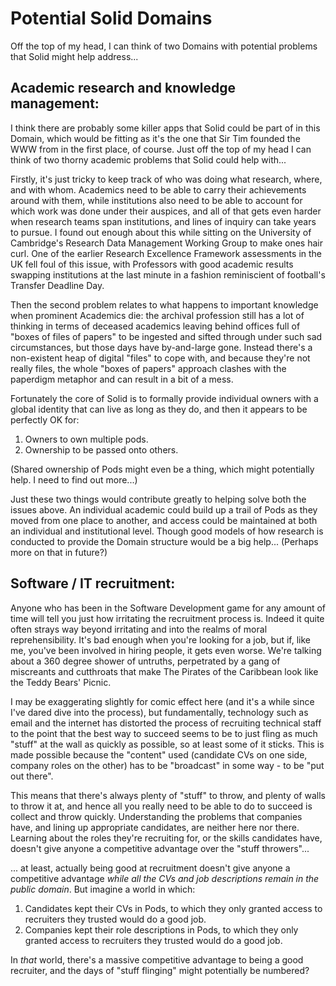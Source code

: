 # Potential Solid Domains



Off the top of my head, I can think of two Domains with potential problems that Solid might help address...



## Academic research and knowledge management: 

I think there are probably some killer apps that Solid could be part of in this Domain, which would be fitting as it's the one that Sir Tim founded the WWW from in the first place, of course. Just off the top of my head I can think of two thorny academic problems that Solid could help with... 

Firstly, it's just tricky to keep track of who was doing what research, where, and with whom. Academics need to be able to carry their achievements around with them, while institutions also need to be able to account for which work was done under their auspices, and all of that gets even harder when research teams span institutions, and lines of inquiry can take years to pursue. I found out enough about this while sitting on the University of Cambridge's Research Data Management Working Group to make ones hair curl. One of the earlier Research Excellence Framework assessments in the UK fell foul of this issue, with Professors with good academic results swapping institutions at the last minute in a fashion reminiscient of football's Transfer Deadline Day.  

Then the second problem relates to what happens to important knowledge when prominent Academics die: the archival profession still has a lot of thinking in terms of deceased academics leaving behind offices full of "boxes of files of papers" to be ingested and sifted through under such sad circumstances, but those days have by-and-large gone. Instead there's a non-existent heap of digital "files" to cope with, and because they're not really files, the whole "boxes of papers" approach clashes with the paperdigm metaphor and can result in a bit of a mess.

Fortunately the core of Solid is to formally provide individual owners with a global identity that can live as long as they do, and then it appears to be perfectly OK for:

1. Owners to own multiple pods.
2. Ownership to be passed onto others.

(Shared ownership of Pods might even be a thing, which might potentially help. I need to find out more...)

Just these two things would contribute greatly to helping solve both the issues above. An individual academic could build up a trail of Pods as they moved from one place to another, and access could be maintained at both an individual and institutional level. Though good models of how research is conducted to provide the Domain structure would be a big help... (Perhaps more on that in future?)

## Software / IT recruitment:

Anyone who has been in the Software Development game for any amount of time will tell you just how irritating the recruitment process is. Indeed it quite often strays way beyond irritating and into the realms of moral reprehensibility. It's bad enough when you're looking for a job, but if, like me, you've been involved in hiring people, it gets even worse. We're talking about a 360 degree shower of untruths, perpetrated by a gang of miscreants and cutthroats that make The Pirates of the Caribbean look like the Teddy Bears' Picnic. 

I may be exaggerating slightly for comic effect here (and it's a while since I've dared dive into the process), but fundamentally, technology such as email and the internet has distorted the process of recruiting technical staff to the point that the best way to succeed seems to be to just fling as much "stuff" at the wall as quickly as possible, so at least some of it sticks. This is made possible because the "content" used (candidate CVs on one side, company roles on the other) has to be "broadcast" in some way -  to be "put out there". 

This means that there's always plenty of "stuff" to throw, and plenty of walls to throw it at, and hence all you really need to be able to do to succeed is collect and throw quickly. Understanding the problems that companies have, and lining up appropriate candidates, are neither here nor there. Learning about the roles they're recruiting for, or the skills candidates have, doesn't give anyone a competitive advantage over the "stuff throwers"...

... at least, actually being good at recruitment doesn't give anyone a competitive advantage *while all the CVs and job descriptions remain in the public domain*. But imagine a world in which:

1. Candidates kept their CVs in Pods, to which they only granted access to recruiters they trusted would do a good job.
2. Companies kept their role descriptions in Pods, to which they only granted access to recruiters they trusted would do a good job. 

In *that* world, there's a massive competitive advantage to being a good recruiter, and the days of "stuff flinging" might potentially be numbered? 